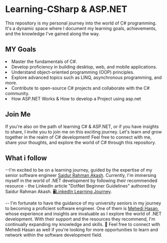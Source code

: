 # Learning-CSharp & ASP.NET
This repository is my personal journey into the world of C# programming. It's a dynamic space where I document my learning goals, achievements, and the knowledge I've gained along the way.

<h2>MY Goals</h2>
<li>Master the fundamentals of C#.</li>
<li>Develop proficiency in building desktop, web, and mobile applications.</li>
<li>Understand object-oriented programming (OOP) principles.</li>
<li>Explore advanced topics such as LINQ, asynchronous programming, and more.</li>
<li>Contribute to open-source C# projects and collaborate with the C# community.</li>
<li>How ASP.NET Works &  How to develop a Project using asp.net</li>



<h2>Join Me </h2>
If you're also on the path of learning C# & ASP.NET, or if you have insights to share, I invite you to join me on this exciting journey. Let's learn and grow together in the realm of C# development!
Feel free to connect with me, share your thoughts, and explore the world of C# through this repository.

<h2>What i follow</h2>

--I'm excited to be on a learning journey, guided by the expertise of my senior software engineer [Saidur Rahman Akash](https://www.linkedin.com/in/imakashh/).
Currently, I'm immersing myself in the world of .NET development by following their recommended resource - the LinkedIn article "DotNet Beginner Guidelines" authored by Saidur Rahman Akash. 🖥️[LinkedIn Learning Journey](https://www.linkedin.com/pulse/dotnet-beginner-guidelines-saidur-rahman-akash/).

-- I'm fortunate to have the guidance of my university seniors in my journey to becoming a proficient software engineer. 
One of them is [Mehedi Hasan](https://www.linkedin.com/in/mehedi2020hasan/), whose experience and insights are invaluable as I explore the world of .NET development. With their support and the resources they recommend, I'm continually expanding my knowledge and skills. 🚀
Feel free to connect with Mehedi Hasan as well if you're looking for more opportunities to learn and network within the software development field.
